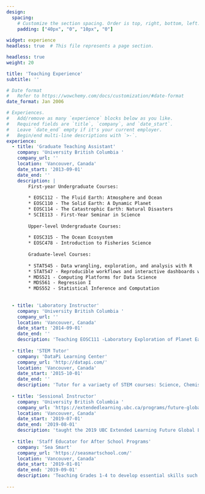 ```yaml
---
design:
  spacing:
    # Customize the section spacing. Order is top, right, bottom, left.
    padding: ["40px", "0", "10px", "0"]
    
widget: experience
headless: true  # This file represents a page section.

headless: true
weight: 20

title: 'Teaching Experience'
subtitle: ''

# Date format
#   Refer to https://wowchemy.com/docs/customization/#date-format
date_format: Jan 2006

# Experiences.
#   Add/remove as many `experience` blocks below as you like.
#   Required fields are `title`, `company`, and `date_start`.
#   Leave `date_end` empty if it's your current employer.
#   Begin/end multi-line descriptions with `>-`.
experience:
  - title: 'Graduate Teaching Assistant'
    company: 'University British Columbia '
    company_url: ''
    location: 'Vancouver, Canada'
    date_start: '2013-09-01'
    date_end: ''
    description: |
        First-year Undergraduate Courses:
        
        * EOSC112 - The Fluid Earth: Atmosphere and Ocean
        * EOSC110 - The Solid Earth: A Dynamic Planet
        * EOSC114 - The Catastrophic Earth: Natural Disasters
        * SCIE113 - First-Year Seminar in Science
        
        Upper-level Undergraduate Courses:
        
        * EOSC315 - The Ocean Ecosystem
        * EOSC478 - Introduction to Fisheries Science
        
        Graduate-level Courses:
        
        * STAT545 - Data wrangling, exploration, and analysis with R
        * STAT547 - Reproducible workflows and interactive dashboards with R
        * MDS521 - Computing Platforms for Data Science
        * MDS561 - Regression I
        * MDS552 - Statistical Inference and Computation
        
        
  - title: 'Laboratory Instructor'
    company: 'University British Columbia '
    company_url: ''
    location: 'Vancouver, Canada'
    date_start: '2014-09-01'
    date_end: ''
    description: 'Teaching EOSC111 -Laboratory Exploration of Planet Earth. The lab includes a variety of Earth and Ocean Science disciplines including geology, paleontology, seismology, volcanology, oceanography, hydrology, and atmospheric science'
        
  - title: 'STEM Tutor'
    company: 'DataPi Learning Center'
    company_url: 'http://datapi.com/'
    location: 'Vancouver, Canada'
    date_start: '2015-10-01'
    date_end: ''
    description: 'Tutor for a variaety of STEM courses: Science, Chemistry (including AP), Physics (including AP), Math, Calculus (including AP), MCAT'
        
  - title: 'Sessional Instructor'
    company: 'University British Columbia '
    company_url: 'https://extendedlearning.ubc.ca/programs/future-global-leaders'
    location: 'Vancouver, Canada'
    date_start: '2019-07-01'
    date_end: '2019-08-01'
    description: 'taught the 2019 UBC Extended Learning Future Global Leaders course: *Ocean and Atmosphere Systems: Through the Lens of Climate Change*'
        
  - title: 'Staff Educator for After School Programs'
    company: 'Sea Smart'
    company_url: 'https://seasmartschool.com/'
    location: 'Vancouver, Canada'
    date_start: '2019-01-01'
    date_end: '2019-09-01'
    description: 'Teaching Grades 1-4 to develop essential skills such as critical thinking, problem-solving, teamwork and leadership to learn about our amazing oceans and marine animals.'
    
---
```

